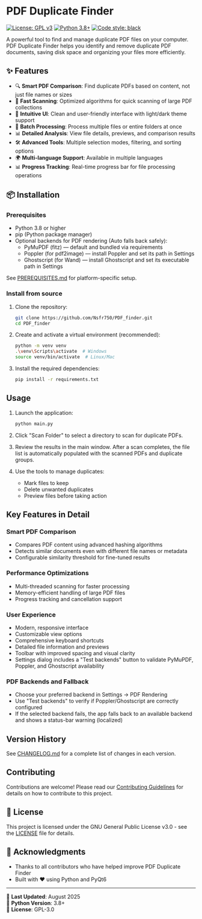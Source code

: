 # PDF Duplicate Finder

[![License: GPL v3](https://img.shields.io/badge/License-GPLv3-blue.svg)](https://www.gnu.org/licenses/gpl-3.0)
[![Python 3.8+](https://img.shields.io/badge/python-3.8+-blue.svg)](https://www.python.org/downloads/)
[![Code style: black](https://img.shields.io/badge/code%20style-black-000000.svg)](https://github.com/psf/black)

A powerful tool to find and manage duplicate PDF files on your computer. PDF Duplicate Finder helps you identify and remove duplicate PDF documents, saving disk space and organizing your files more efficiently.

## ✨ Features

- 🔍 **Smart PDF Comparison**: Find duplicate PDFs based on content, not just file names or sizes
- 🚀 **Fast Scanning**: Optimized algorithms for quick scanning of large PDF collections
- 🎨 **Intuitive UI**: Clean and user-friendly interface with light/dark theme support
- 🔄 **Batch Processing**: Process multiple files or entire folders at once
- 📊 **Detailed Analysis**: View file details, previews, and comparison results
- 🛠 **Advanced Tools**: Multiple selection modes, filtering, and sorting options
- 🌍 **Multi-language Support**: Available in multiple languages
- 📊 **Progress Tracking**: Real-time progress bar for file processing operations

## 📦 Installation

### Prerequisites

- Python 3.8 or higher
- pip (Python package manager)
- Optional backends for PDF rendering (Auto falls back safely):
  - PyMuPDF (fitz) — default and bundled via requirements
  - Poppler (for pdf2image) — install Poppler and set its path in Settings
  - Ghostscript (for Wand) — install Ghostscript and set its executable path in Settings

See [PREREQUISITES.md](PREREQUISITES.md) for platform-specific setup.

### Install from source

1. Clone the repository:

   ```bash
   git clone https://github.com/Nsfr750/PDF_finder.git
   cd PDF_finder
   ```

2. Create and activate a virtual environment (recommended):

   ```bash
   python -m venv venv
   .\venv\Scripts\activate  # Windows
   source venv/bin/activate  # Linux/Mac
   ```

3. Install the required dependencies:

   ```bash
   pip install -r requirements.txt
   ```

## Usage

1. Launch the application:

   ```bash
   python main.py
   ```

2. Click "Scan Folder" to select a directory to scan for duplicate PDFs.

3. Review the results in the main window. After a scan completes, the file list is automatically populated with the scanned PDFs and duplicate groups.

4. Use the tools to manage duplicates:
   - Mark files to keep
   - Delete unwanted duplicates
   - Preview files before taking action

## Key Features in Detail

### Smart PDF Comparison

- Compares PDF content using advanced hashing algorithms
- Detects similar documents even with different file names or metadata
- Configurable similarity threshold for fine-tuned results

### Performance Optimizations

- Multi-threaded scanning for faster processing
- Memory-efficient handling of large PDF files
- Progress tracking and cancellation support

### User Experience

- Modern, responsive interface
- Customizable view options
- Comprehensive keyboard shortcuts
- Detailed file information and previews
- Toolbar with improved spacing and visual clarity
- Settings dialog includes a "Test backends" button to validate PyMuPDF, Poppler, and Ghostscript availability

### PDF Backends and Fallback

- Choose your preferred backend in Settings → PDF Rendering
- Use "Test backends" to verify if Poppler/Ghostscript are correctly configured
- If the selected backend fails, the app falls back to an available backend and shows a status-bar warning (localized)

## Version History

See [CHANGELOG.md](CHANGELOG.md) for a complete list of changes in each version.

## Contributing

Contributions are welcome! Please read our [Contributing Guidelines](CONTRIBUTING.md) for details on how to contribute to this project.

## 📄 License

This project is licensed under the GNU General Public License v3.0 - see the [LICENSE](LICENSE) file for details.

## 🙏 Acknowledgments

- Thanks to all contributors who have helped improve PDF Duplicate Finder
- Built with ❤️ using Python and PyQt6

---

📅 **Last Updated**: August 2025  
🐍 **Python Version**: 3.8+  
📜 **License**: GPL-3.0
